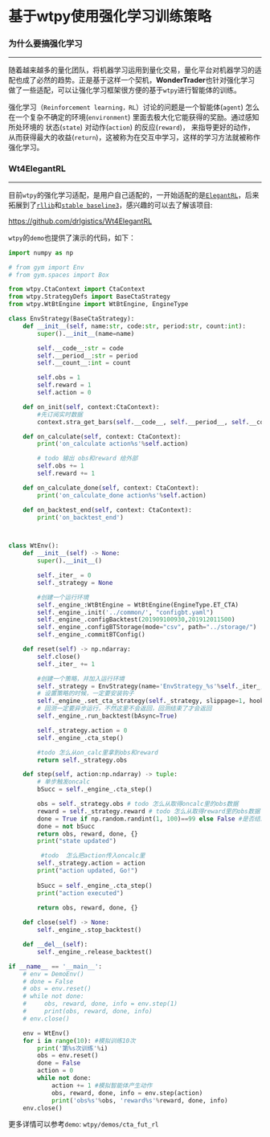 # 基于wtpy使用强化学习训练策略

### 为什么要搞强化学习
---
随着越来越多的量化团队，将机器学习运用到量化交易，量化平台对机器学习的适配也成了必然的趋势。正是基于这样一个契机，**WonderTrader**也针对强化学习做了一些适配，可以让强化学习框架很方便的基于`wtpy`进行智能体的训练。

强化学习（`Reinforcement learning，RL`）讨论的问题是一个智能体(`agent`) 怎么在一个复杂不确定的环境(`environment`) 里面去极大化它能获得的奖励。通过感知所处环境的 状态(`state`) 对动作(`action`) 的反应(`reward`)， 来指导更好的动作，从而获得最大的收益(`return`)，这被称为在交互中学习，这样的学习方法就被称作强化学习。

### Wt4ElegantRL
---
目前`wtpy`的强化学习适配，是用户自己适配的，一开始适配的是[`ElegantRL`](https://zhuanlan.zhihu.com/p/358560363)，后来拓展到了[`rllib`](https://www.ray.io/rllib)和[`stable baseline3`](https://stable-baselines3.readthedocs.io/en/master/#)，感兴趣的可以去了解该项目:

<https://github.com/drlgistics/Wt4ElegantRL>

`wtpy`的`demo`也提供了演示的代码，如下：
```py
import numpy as np

# from gym import Env
# from gym.spaces import Box

from wtpy.CtaContext import CtaContext
from wtpy.StrategyDefs import BaseCtaStrategy
from wtpy.WtBtEngine import WtBtEngine, EngineType

class EnvStrategy(BaseCtaStrategy):
    def __init__(self, name:str, code:str, period:str, count:int):
        super().__init__(name=name)

        self.__code__:str = code
        self.__period__:str = period
        self.__count__:int = count

        self.obs = 1
        self.reward = 1
        self.action = 0

    def on_init(self, context:CtaContext):
        #先订阅实时数据
        context.stra_get_bars(self.__code__, self.__period__, self.__count__, True)

    def on_calculate(self, context: CtaContext):
        print('on_calculate action%s'%self.action)

        # todo 输出 obs和reward 给外部
        self.obs += 1
        self.reward += 1

    def on_calculate_done(self, context: CtaContext):
        print('on_calculate_done action%s'%self.action)

    def on_backtest_end(self, context: CtaContext):
        print('on_backtest_end')



class WtEnv():
    def __init__(self) -> None:
        super().__init__()

        self._iter_ = 0
        self._strategy = None

        #创建一个运行环境
        self._engine_:WtBtEngine = WtBtEngine(EngineType.ET_CTA)
        self._engine_.init('../common/', "configbt.yaml")
        self._engine_.configBacktest(201909100930,201912011500)
        self._engine_.configBTStorage(mode="csv", path="../storage/")
        self._engine_.commitBTConfig()

    def reset(self) -> np.ndarray:
        self.close()
        self._iter_ += 1

        #创建一个策略，并加入运行环境
        self._strategy = EnvStrategy(name='EnvStrategy_%s'%self._iter_, code='CFFEX.IF.HOT', period='m5', count=60)
        # 设置策略的时候，一定要安装钩子
        self._engine_.set_cta_strategy(self._strategy, slippage=1, hook=True)
        # 回测一定要异步运行，不然这里不会返回，回测结束了才会返回
        self._engine_.run_backtest(bAsync=True)

        self._strategy.action = 0
        self._engine_.cta_step()

        #todo 怎么从on_calc里拿到obs和reward
        return self._strategy.obs

    def step(self, action:np.ndarray) -> tuple:
        # 单步触发oncalc
        bSucc = self._engine_.cta_step()

        obs = self._strategy.obs # todo 怎么从取得oncalc里的obs数据
        reward = self._strategy.reward # todo 怎么从取得reward里的obs数据
        done = True if np.random.randint(1, 100)==99 else False #是否结束
        done = not bSucc
        return obs, reward, done, {}
        print("state updated")

         #todo  怎么把action传入oncalc里
        self._strategy.action = action
        print("action updated, Go!")
        
        bSucc = self._engine_.cta_step()
        print("action executed")

        return obs, reward, done, {}
    
    def close(self) -> None:
        self._engine_.stop_backtest()

    def __del__(self):
        self._engine_.release_backtest()

if __name__ == '__main__':
    # env = DemoEnv()
    # done = False
    # obs = env.reset()
    # while not done:
    #     obs, reward, done, info = env.step(1)
    #     print(obs, reward, done, info)
    # env.close()

    env = WtEnv()
    for i in range(10): #模拟训练10次
        print('第%s次训练'%i)
        obs = env.reset()
        done = False
        action = 0
        while not done:
            action += 1 #模拟智能体产生动作
            obs, reward, done, info = env.step(action)
            print('obs%s'%obs, 'reward%s'%reward, done, info)
    env.close()
```

更多详情可以参考`demo`: `wtpy/demos/cta_fut_rl`